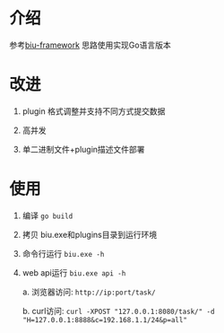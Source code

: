 

# 介绍 #

参考[biu-framework](https://github.com/0xbug/Biu-framework) 思路使用实现Go语言版本

# 改进 #

1. plugin 格式调整并支持不同方式提交数据

2. 高并发

3. 单二进制文件+plugin描述文件部署

# 使用 #

1. 编译 `go build`

2. 拷贝 biu.exe和plugins目录到运行环境

3. 命令行运行 `biu.exe -h`

4. web api运行 `biu.exe api -h`

    a. 浏览器访问: `http://ip:port/task/`

    b. curl访问: `curl -XPOST "127.0.0.1:8080/task/" -d "H=127.0.0.1:8888&c=192.168.1.1/24&p=all"`